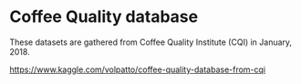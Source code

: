 # Coffee Quality database

These datasets are gathered from Coffee Quality Institute (CQI) in January, 2018.

https://www.kaggle.com/volpatto/coffee-quality-database-from-cqi
